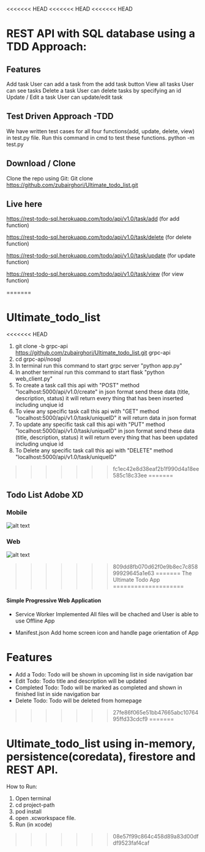 <<<<<<< HEAD
<<<<<<< HEAD
<<<<<<< HEAD
# REST API with SQL database using a TDD Approach:
## Features
Add task
User can add a task from the add task button
View all tasks
User can see tasks
Delete a task
User can delete tasks by specifying an id
Update / Edit a task
User can update/edit task
## Test Driven Approach -TDD
We have written test cases for all four functions(add, update, delete, view) in test.py file.
Run this command in cmd to test these functions. 
python -m test.py
## Download / Clone
Clone the repo using Git:
Git clone https://github.com/zubairghori/Ultimate_todo_list.git
## Live here
https://rest-todo-sql.herokuapp.com/todo/api/v1.0/task/add (for add function)

https://rest-todo-sql.herokuapp.com/todo/api/v1.0/task/delete (for delete function)

https://rest-todo-sql.herokuapp.com/todo/api/v1.0/task/update (for update function)

https://rest-todo-sql.herokuapp.com/todo/api/v1.0/task/view (for view function)

=======
# Ultimate_todo_list
<<<<<<< HEAD

1) git clone -b grpc-api https://github.com/zubairghori/Ultimate_todo_list.git grpc-api
2) cd grpc-api/nosql
3) In terminal run this command to start grpc server "python app.py"
4) In another terminal run this command to start flask "python web_client.py"
5) To create a task call this api with "POST" method "localhost:5000/api/v1.0/create" in json format send these data (title, description, status) it will return every thing that has been inserted including unqiue id
6) To view any specific task call this api with "GET" method "localhost:5000/api/v1.0/task/uniqueID" it will return data in json format
7) To update any specific task call this api with "PUT" method "localhost:5000/api/v1.0/task/uniqueID" in json format send these data (title, description, status) it will return every thing that has been updated including unqiue id
8) To Delete any specific task call this api with "DELETE" method "localhost:5000/api/v1.0/task/uniqueID"
>>>>>>> fc1ec42e8d38eaf2b1f990d4a18ee585c18c33ee
=======
## Todo List Adobe XD

### Mobile
![alt text](https://github.com/zubairghori/Ultimate_todo_list/blob/todo-adobexd/adobe-xd/ios.png)

### Web
![alt text](https://github.com/zubairghori/Ultimate_todo_list/blob/todo-adobexd/adobe-xd/web.png)


>>>>>>> 809dd8fb070d62f0e9b8ec7c85899929645a1e63
=======
 The Ultimate Todo App
====================
#### Simple Progressive Web Application

* Service Worker Implemented
All files will be chached and User is able to use Offline App

* Manifest.json
Add home screen icon and handle page orientation of App

Features
=========
* Add a Todo:
Todo will be shown in upcoming list in side navigation bar
* Edit Todo:
Todo title and description will be updated
* Completed Todo:
Todo will be marked as completed and shown in finished list in side navigation bar
* Delete Todo:
Todo will be deleted from homepage

>>>>>>> 27fe86f065e51bb47665abc1076495ffd33cdcf9
=======
# Ultimate_todo_list using in-memory, persistence(coredata), firestore and REST API.

How to Run:

1. Open terminal
2. cd project-path
3. pod install
4. open .xcworkspace file.
5. Run (in xcode)

>>>>>>> 08e57f99c864c458d89a83d00dfdf9523faf4caf
